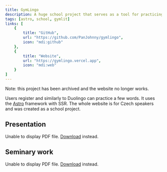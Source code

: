```yaml
---
title: GymLingo
description: A huge school project that serves as a tool for practicing polish
tags: [astro, school, gymlit]
links: [
    {
        title: "GitHub",
        url: "https://github.com/PanJohnny/gymlingo",
        icon: "mdi:github"
    },
    {
        title: "Website",
        url: "https://gymlingo.vercel.app",
        icon: "mdi:web"
    }
]
---
```

Note: this project has been archived and the website no longer works.

Users register and similarly to Duolingo can practice a few words. It uses the [Astro](https://astro.build) framework with SSR. The whole website is for Czech speakers and was created as a school project.

## Presentation
<object data="/attachments/prezentace-gymlingo.pdf" type="application/pdf" width="100%" height="500px">
      <p>Unable to display PDF file. <a href="/attachments/prezentace-gymlingo.pdf">Download</a> instead.</p>
    </object>

## Seminary work
<object data="/attachments/prace-gymlingo.pdf" type="application/pdf" width="100%" height="500px">
      <p>Unable to display PDF file. <a href="/attachments/prace-gymlingo.pdf">Download</a> instead.</p>
    </object>